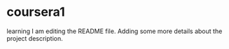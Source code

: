 # coursera1
learning
I am editing the README file. Adding some more details about the project description.
